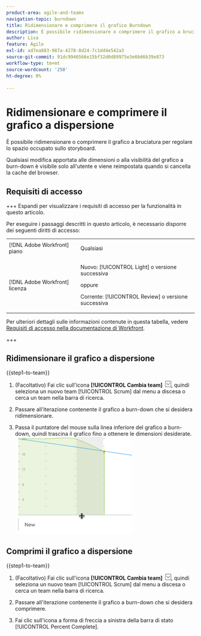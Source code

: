 ```yaml
---
product-area: agile-and-teams
navigation-topic: burndown
title: Ridimensionare e comprimere il grafico Burndown
description: È possibile ridimensionare o comprimere il grafico a bruciatura per regolare lo spazio occupato sullo storyboard.
author: Lisa
feature: Agile
exl-id: ad7ea883-987a-4278-8d24-7c1dd4e542a3
source-git-commit: 91dc9946566e15bf32d0d89975e3e6b66b39e873
workflow-type: tm+mt
source-wordcount: '258'
ht-degree: 0%

---
```


# Ridimensionare e comprimere il grafico a dispersione

È possibile ridimensionare o comprimere il grafico a bruciatura per regolare lo spazio occupato sullo storyboard.

Qualsiasi modifica apportata alle dimensioni o alla visibilità del grafico a burn-down è visibile solo all&#39;utente e viene reimpostata quando si cancella la cache del browser.

## Requisiti di accesso

+++ Espandi per visualizzare i requisiti di accesso per la funzionalità in questo articolo.

Per eseguire i passaggi descritti in questo articolo, è necessario disporre dei seguenti diritti di accesso:

<table style="table-layout:auto"> 
 <col> 
 </col> 
 <col> 
 </col> 
 <tbody> 
  <tr> 
   <td role="rowheader">[!DNL Adobe Workfront] piano</td> 
   <td> <p>Qualsiasi</p> </td> 
  </tr> 
  <tr> 
   <td role="rowheader">[!DNL Adobe Workfront] licenza</td> 
   <td> <p>Nuovo: [!UICONTROL Light] o versione successiva</p> 
   oppure
   <p>Corrente: [!UICONTROL Review] o versione successiva</p> </td> 
  </tr>
 </tbody> 
</table>

Per ulteriori dettagli sulle informazioni contenute in questa tabella, vedere [Requisiti di accesso nella documentazione di Workfront](/help/quicksilver/administration-and-setup/add-users/access-levels-and-object-permissions/access-level-requirements-in-documentation.md).

+++

## Ridimensionare il grafico a dispersione

{{step1-to-team}}

1. (Facoltativo) Fai clic sull&#39;icona **[!UICONTROL Cambia team]** ![Cambia team](assets/switch-team-icon.png), quindi seleziona un nuovo team [!UICONTROL Scrum] dal menu a discesa o cerca un team nella barra di ricerca.

1. Passare all&#39;iterazione contenente il grafico a burn-down che si desidera ridimensionare.
1. Passa il puntatore del mouse sulla linea inferiore del grafico a burn-down, quindi trascina il grafico fino a ottenere le dimensioni desiderate.
   ![Ridimensionare il grafico di burn-down](assets/burndown-resize.png)

## Comprimi il grafico a dispersione

{{step1-to-team}}

1. (Facoltativo) Fai clic sull&#39;icona **[!UICONTROL Cambia team]** ![Cambia team](assets/switch-team-icon.png), quindi seleziona un nuovo team [!UICONTROL Scrum] dal menu a discesa o cerca un team nella barra di ricerca.

1. Passare all&#39;iterazione contenente il grafico a burn-down che si desidera comprimere.
1. Fai clic sull&#39;icona a forma di freccia a sinistra della barra di stato [!UICONTROL Percent Complete].

